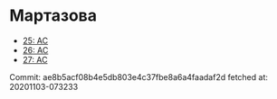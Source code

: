 # Мартазова
- [25: AC](25.md)
- [26: AC](26.md)
- [27: AC](27.md)

Commit: ae8b5acf08b4e5db803e4c37fbe8a6a4faadaf2d
 fetched at: 20201103-073233
